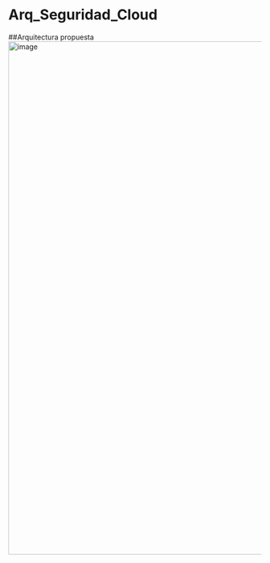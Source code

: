 # Arq_Seguridad_Cloud
##Arquitectura propuesta 
<img width="1026" height="1021" alt="image" src="https://github.com/user-attachments/assets/a07ffd3d-273c-4773-b819-7a814eaefcb4" />
